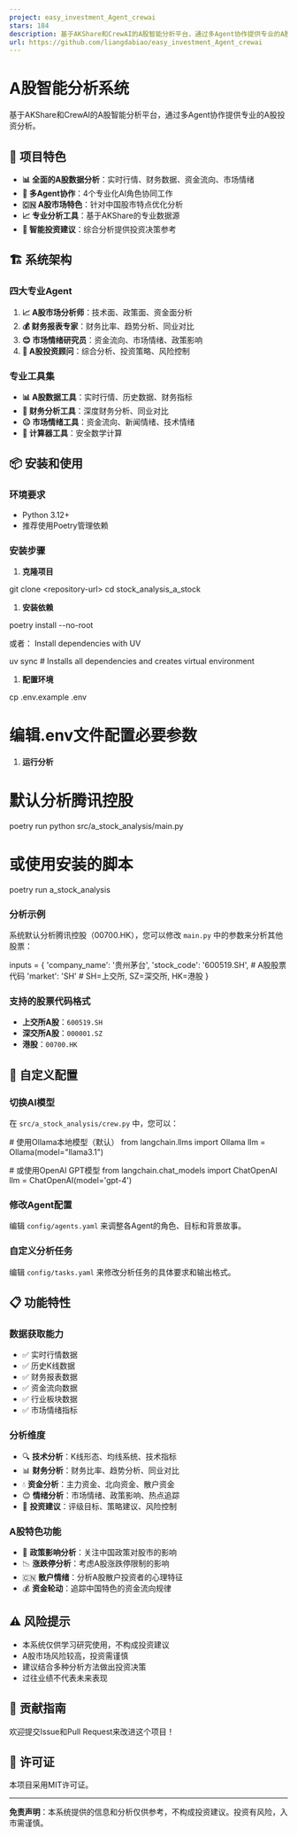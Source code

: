 ```yaml
---
project: easy_investment_Agent_crewai
stars: 184
description: 基于AKShare和CrewAI的A股智能分析平台，通过多Agent协作提供专业的A股投资分析。  🚀 项目特色 📊 全面的A股数据分析：实时行情、财务数据、资金流向、市场情绪 🤖 多Agent协作：4个专业化AI角色协同工作 🇨🇳 A股市场特色：针对中国股市特点优化分析 📈 专业分析工具：基于AKShare的专业数据源 🎯 智能投资建议：综合分析提供投资决策参考
url: https://github.com/liangdabiao/easy_investment_Agent_crewai
---
```


A股智能分析系统
========

基于AKShare和CrewAI的A股智能分析平台，通过多Agent协作提供专业的A股投资分析。

🚀 项目特色
-------

-   **📊 全面的A股数据分析**：实时行情、财务数据、资金流向、市场情绪
-   **🤖 多Agent协作**：4个专业化AI角色协同工作
-   **🇨🇳 A股市场特色**：针对中国股市特点优化分析
-   **📈 专业分析工具**：基于AKShare的专业数据源
-   **🎯 智能投资建议**：综合分析提供投资决策参考

🏗️ 系统架构
--------

### 四大专业Agent

1.  **📈 A股市场分析师**：技术面、政策面、资金面分析
2.  **💰 财务报表专家**：财务比率、趋势分析、同业对比
3.  **😊 市场情绪研究员**：资金流向、市场情绪、政策影响
4.  **💼 A股投资顾问**：综合分析、投资策略、风险控制

### 专业工具集

-   **📊 A股数据工具**：实时行情、历史数据、财务指标
-   **🧮 财务分析工具**：深度财务分析、同业对比
-   **😐 市场情绪工具**：资金流向、新闻情绪、技术情绪
-   **🔢 计算器工具**：安全数学计算

📦 安装和使用
--------

### 环境要求

-   Python 3.12+
-   推荐使用Poetry管理依赖

### 安装步骤

1.  **克隆项目**

git clone <repository-url\>
cd stock\_analysis\_a\_stock

1.  **安装依赖**

poetry install --no-root

或者： Install dependencies with UV

uv sync  # Installs all dependencies and creates virtual environment

1.  **配置环境**

cp .env.example .env
# 编辑.env文件配置必要参数

1.  **运行分析**

# 默认分析腾讯控股
poetry run python src/a\_stock\_analysis/main.py

# 或使用安装的脚本
poetry run a\_stock\_analysis

### 分析示例

系统默认分析腾讯控股（00700.HK），您可以修改 `main.py` 中的参数来分析其他股票：

inputs \= {
    'company\_name': '贵州茅台',
    'stock\_code': '600519.SH',  \# A股股票代码
    'market': 'SH'               \# SH=上交所, SZ=深交所, HK=港股
}

### 支持的股票代码格式

-   **上交所A股**：`600519.SH`
-   **深交所A股**：`000001.SZ`
-   **港股**：`00700.HK`

🔧 自定义配置
--------

### 切换AI模型

在 `src/a_stock_analysis/crew.py` 中，您可以：

\# 使用Ollama本地模型（默认）
from langchain.llms import Ollama
llm \= Ollama(model\="llama3.1")

\# 或使用OpenAI GPT模型
from langchain.chat\_models import ChatOpenAI
llm \= ChatOpenAI(model\='gpt-4')

### 修改Agent配置

编辑 `config/agents.yaml` 来调整各Agent的角色、目标和背景故事。

### 自定义分析任务

编辑 `config/tasks.yaml` 来修改分析任务的具体要求和输出格式。

📋 功能特性
-------

### 数据获取能力

-   ✅ 实时行情数据
-   ✅ 历史K线数据
-   ✅ 财务报表数据
-   ✅ 资金流向数据
-   ✅ 行业板块数据
-   ✅ 市场情绪指标

### 分析维度

-   🔍 **技术分析**：K线形态、均线系统、技术指标
-   📊 **财务分析**：财务比率、趋势分析、同业对比
-   💧 **资金分析**：主力资金、北向资金、散户资金
-   😊 **情绪分析**：市场情绪、政策影响、热点追踪
-   🎯 **投资建议**：评级目标、策略建议、风险控制

### A股特色功能

-   🏢 **政策影响分析**：关注中国政策对股市的影响
-   📉 **涨跌停分析**：考虑A股涨跌停限制的影响
-   🇨🇳 **散户情绪**：分析A股散户投资者的心理特征
-   💰 **资金轮动**：追踪中国特色的资金流向规律

⚠️ 风险提示
-------

-   本系统仅供学习研究使用，不构成投资建议
-   A股市场风险较高，投资需谨慎
-   建议结合多种分析方法做出投资决策
-   过往业绩不代表未来表现

🤝 贡献指南
-------

欢迎提交Issue和Pull Request来改进这个项目！

📄 许可证
------

本项目采用MIT许可证。

* * *

**免责声明**：本系统提供的信息和分析仅供参考，不构成投资建议。投资有风险，入市需谨慎。
